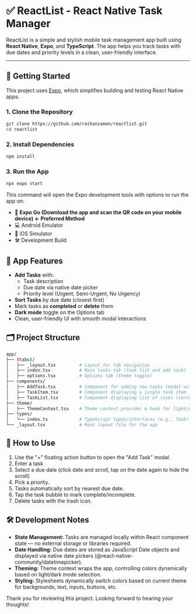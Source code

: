 # ✅ ReactList - React Native Task Manager

ReactList is a simple and stylish mobile task management app built using **React Native**, **Expo**, and **TypeScript**. The app helps you track tasks with due dates and priority levels in a clean, user-friendly interface.

---

## 🚀 Getting Started

This project uses [Expo](https://expo.dev), which simplifies building and testing React Native apps.

### 1. Clone the Repository

```bash
git clone https://github.com/raihanzaman/reactlist.git
cd reactlist
```

### 2. Install Dependencies

```bash
npm install
```

### 3. Run the App
```bash
npx expo start
```

This command will open the Expo development tools with options to run the app on:

- 📱 **Expo Go (Download the app and scan the QR code on your mobile device) <- Preferred Method**
- 💻 Android Emulator
- 🍎 iOS Simulator
- 🛠️ Development Build

## 📱 App Features
- **Add Tasks** with:
   - Task description
   - Due date via native date picker
   - Priority level (Urgent, Semi-Urgent, No Urgency)
- **Sort Tasks** by due date (closest first)
- Mark tasks as **completed** or **delete** them
- **Dark mode** toggle on the Options tab
- Clean, user-friendly UI with smooth modal interactions

## 🗂️ Project Structure

```bash
app/
├── (tabs)/
│   ├── _layout.tsx         # Layout for tab navigation
│   ├── index.tsx           # Main tasks tab (task list and add task)
│   ├── options.tsx         # Options tab (theme toggle)
├── components/
│   ├── AddTask.tsx         # Component for adding new tasks (modal with inputs)
│   ├── TaskItem.tsx        # Component displaying a single task item
│   ├── TaskList.tsx        # Component displaying list of tasks (sorted)
├── theme/
│   ├── ThemeContext.tsx    # Theme context provider & hook for light/dark mode
├── types/
│   └── index.ts            # TypeScript types/interfaces (e.g., Task)
└── _layout.tsx             # Root layout file for the app
```

## 🎯 How to Use
1. Use the "+" floating action button to open the "Add Task" modal.
2. Enter a task
3. Select a due date (click date and scroll, tap on the date again to hide the scroll)
4. Pick a priority.
5. Tasks automatically sort by nearest due date.
6. Tap the task bubble to mark complete/incomplete.
7. Delete tasks with the trash icon.

## 🛠️ Development Notes
- **State Management:** 
Tasks are managed locally within React component state — no external storage or libraries required.
- **Date Handling:**
Due dates are stored as JavaScript Date objects and displayed via native date pickers (@react-native-community/datetimepicker).
- **Theming:**
Theme context wraps the app, controlling colors dynamically based on light/dark mode selection.
- **Styling:**
Stylesheets dynamically switch colors based on current theme for backgrounds, text, inputs, buttons, etc.

Thank you for reviewing this project. Looking forward to hearing your thoughts!